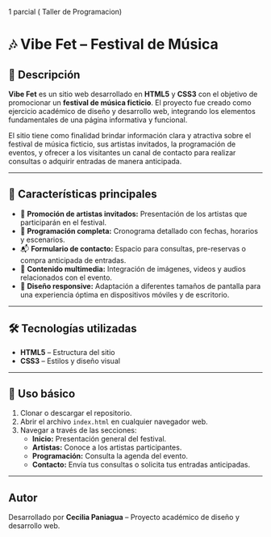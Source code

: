 1 parcial ( Taller de Programacion)
# 🎶 Vibe Fet – Festival de Música  

## 📌 Descripción  
**Vibe Fet** es un sitio web desarrollado en **HTML5** y **CSS3** con el objetivo de promocionar un **festival de música ficticio**. El proyecto fue creado como ejercicio académico de diseño y desarrollo web, integrando los elementos fundamentales de una página informativa y funcional.  

El sitio tiene como finalidad brindar información clara y atractiva sobre el festival de música ficticio, sus artistas invitados, la programación de eventos, y ofrecer a los visitantes un canal de contacto para realizar consultas o adquirir entradas de manera anticipada.  

---

## 🌟 Características principales  
- 🎤 **Promoción de artistas invitados:** Presentación de los artistas que participarán en el festival.  
- 📅 **Programación completa:** Cronograma detallado con fechas, horarios y escenarios.  
- 📬 **Formulario de contacto:** Espacio para consultas, pre-reservas o compra anticipada de entradas.  
- 📸 **Contenido multimedia:** Integración de imágenes, videos y audios relacionados con el evento.  
- 📱 **Diseño responsive:** Adaptación a diferentes tamaños de pantalla para una experiencia óptima en dispositivos móviles y de escritorio.  

---

## 🛠️ Tecnologías utilizadas  
- **HTML5** – Estructura del sitio  
- **CSS3** – Estilos y diseño visual  


---

## 🚀 Uso básico  
1. Clonar o descargar el repositorio.  
2. Abrir el archivo `index.html` en cualquier navegador web.  
3. Navegar a través de las secciones:  
   - **Inicio:** Presentación general del festival.  
   - **Artistas:** Conoce a los artistas participantes.  
   - **Programación:** Consulta la agenda del evento.  
   - **Contacto:** Envía tus consultas o solicita tus entradas anticipadas.  


---

##  Autor  
Desarrollado por **Cecilia Paniagua** – Proyecto académico de diseño y desarrollo web.
